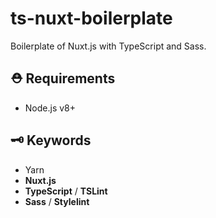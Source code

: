 # ts-nuxt-boilerplate

Boilerplate of Nuxt.js with TypeScript and Sass.

## ⛑ Requirements

* Node.js v8+

## 🗝 Keywords

* Yarn
* **Nuxt.js**
* **TypeScript** / **TSLint**
* **Sass** / **Stylelint**

<!--

## 🔰 Install

### Node.js

下記より **Node.js LTS (>=v8+)** をインストールしてください

> https://nodejs.org/ja

### Yarn

Node.jsのパッケージマネージャー *Yarn* をインストールします

（`npm`はNode.jsに付属するパッケージマネージャーです）

```
$ npm install -g yarn
```

### NPM Packages

本プロジェクトに必要なNPMパッケージをインストールします

```
$ yarn
```

## 🔥 Usage

### Start Dev Server

開発サーバーを起動します

```
$ yarn start
```

http://localhost:4300 で開発サーバーが起動します

### Start API Mock Server

ローカルでの開発時には開発サーバーと一緒にAPIのモックサーバーを起動してください

```
$yarn mock
```

## 📦 Production Build

本番環境向けのビルドを行います

```
$ yarn prod
```

`/dist` 以下に本番向けにビルドされたファイルが出力されます

## 🌴 Directory Structure

```

```